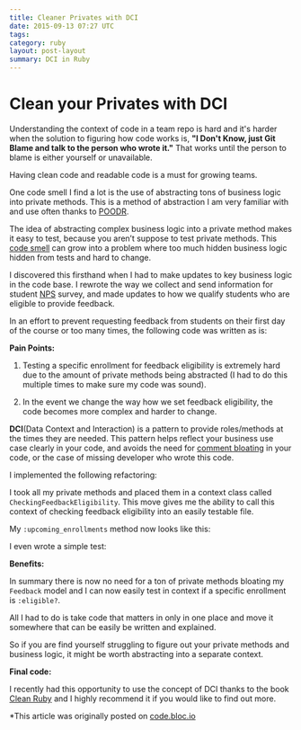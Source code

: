 ```yaml
---
title: Cleaner Privates with DCI
date: 2015-09-13 07:27 UTC
tags:
category: ruby
layout: post-layout
summary: DCI in Ruby
---
```

# Clean your Privates with DCI

Understanding the context of code in a team repo is hard and it's harder when the solution to figuring how code works is, **"I Don't Know, just Git Blame and talk to the person who wrote it."** That works until the person to blame is either yourself or unavailable.

Having clean code and readable code is a must for growing teams.

One code smell I find a lot is the use of abstracting tons of business logic into private methods. This is a method of abstraction I am very familiar with and use often thanks to [POODR](http://www.poodr.com/).

The idea of abstracting complex business logic into a private method makes it easy to test, because you aren’t suppose to test private methods. This [code smell](https://en.wikipedia.org/wiki/Code_smell) can grow into a problem where too much hidden business logic hidden from tests and hard to change.

I discovered this firsthand when I had to make updates to key business logic in the code base. I rewrote the way we collect and send information for student [NPS](https://en.wikipedia.org/wiki/Net_Promoter) survey, and made updates to how we qualify students who are eligible to provide feedback. 

In an effort to prevent requesting feedback from students on their first day of the course or too many times, the following code was written as is:

<script src="https://gist.github.com/bdougie/a0ad352f508203e30cc4.js"></script>

**Pain Points:**

1. Testing a specific enrollment for feedback eligibility is extremely hard due to the amount of private methods being abstracted (I had to do this multiple times to make sure my code was sound).

2. In the event we change the way how we set feedback eligibility, the code becomes more complex and harder to change.

**DCI**(Data Context and Interaction) is a pattern to provide roles/methods at the times they are needed. This pattern helps reflect your business use case clearly in your code, and avoids the need for [comment bloating](https://github.com/bbatsov/ruby-style-guide#comments) in your code, or the case of missing developer who wrote this code.

I implemented the following refactoring:

<script src="https://gist.github.com/bdougie/4086c9a53fa534c2d27c.js"></script>

I took all my private methods and placed them in a context class called `CheckingFeedbackEligibility`. This move gives me the ability to call this context of checking feedback eligibility into an easily testable file. 

My `:upcoming_enrollments` method now looks like this:
<script src="https://gist.github.com/bdougie/0a6a0eee2e2266d77215.js"></script>
I even wrote a simple test:

<script src="https://gist.github.com/bdougie/1141581a30ae56000975.js"></script>

**Benefits:**

In summary there is now no need for a ton of private methods bloating my `Feedback` model and I can now easily test in context if a specific enrollment is `:eligible?`.

All I had to do is take code that matters in only in one place and move it somewhere that can be easily be written and explained.

So if you are find yourself struggling to figure out your private methods and business logic, it might be worth abstracting into a separate context. 

**Final code:**

<script src="https://gist.github.com/bdougie/e1691a2da5938c57be8f.js"></script>

I recently had this opportunity to use the concept of DCI thanks to the book [Clean Ruby](http://clean-ruby.com/) and I highly recommend it if you would like to find out more.

*This article was originally posted on [code.bloc.io](http://code.bloc.io/) 
